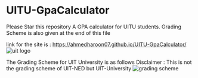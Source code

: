 # UITU-GpaCalculator
Please Star this repository
A GPA calculator for UITU students.
Grading Scheme is also given at the end of this file

link for the site is : https://ahmedharoon07.github.io/UITU-GpaCalculator/
![uit logo](https://github.com/user-attachments/assets/6a747105-bdb2-4663-852f-028e2f0d91cb)





The Grading Scheme for UIT University is as follows 
Disclaimer : This is not the grading scheme of UIT-NED but UIT-University
![grading scheme](https://github.com/user-attachments/assets/d977a535-afd4-4b35-a575-d925480844e7)
